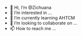 - 👋 Hi, I’m @Zichuana
- 👀 I’m interested in ...
- 🌱 I’m currently learning AHTCM
- 💞️ I’m looking to collaborate on ...
- 📫 How to reach me ...

<!---
Zichuana/Zichuana is a ✨ special ✨ repository because its `README.md` (this file) appears on your GitHub profile.
You can click the Preview link to take a look at your changes.
--->
